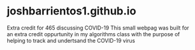 # joshbarrientos1.github.io
Extra credit for 465 discussing COVID-19
This small webpag was built for an extra credit oppurtunity in my algorithms class with the purpose of helping to track and
undertsand the COVID-19 virus
